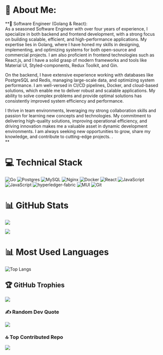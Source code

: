 # 💫 About Me:
**🌱 Software Engineer (Golang & React): </br> As a seasoned Software Engineer with over four years of experience, I specialize in both backend and frontend development, with a strong focus on building scalable, efficient, and high-performance applications. My expertise lies in Golang, where I have honed my skills in designing, implementing, and optimizing systems for both open-source and commercial projects. I am also proficient in frontend technologies such as React.js, and I have a solid grasp of modern frameworks and tools like Material UI, Styled-components, Redux Toolkit, and Gin.

On the backend, I have extensive experience working with databases like PostgreSQL and Redis, managing large-scale data, and optimizing system performance. I am well-versed in CI/CD pipelines, Docker, and cloud-based solutions, which enable me to deliver robust and scalable applications. My ability to solve complex problems and provide optimal solutions has consistently improved system efficiency and performance.

I thrive in team environments, leveraging my strong collaboration skills and passion for learning new concepts and technologies. My commitment to delivering high-quality solutions, improving operational efficiency, and driving innovation makes me a valuable asset in dynamic development environments. I am always seeking new opportunities to grow, share my knowledge, and contribute to cutting-edge projects.
.<br>**



# 💻 Technical Stack

![Go](https://img.shields.io/badge/go-%2300ADD8.svg?&style=for-the-badge&logo=go&logoColor=white") ![Postgres](https://img.shields.io/badge/postgres-%23316192.svg?&style=for-the-badge&logo=postgresql&logoColor=white") ![MySQL](https://img.shields.io/badge/mysql-%2300f.svg?&style=for-the-badge&logo=mysql&logoColor=white") ![Nginx](https://img.shields.io/badge/nginx%20-%23009639.svg?&style=for-the-badge&logo=nginx&logoColor=white") ![Docker](https://img.shields.io/badge/docker%20-%230db7ed.svg?&style=for-the-badge&logo=docker&logoColor=white")  ![React](https://img.shields.io/badge/react%20-%2320232a.svg?&style=for-the-badge&logo=react&logoColor=%2361DAFB")   ![JavaScript](https://img.shields.io/badge/javascript%20-%23323330.svg?&style=for-the-badge&logo=javascript&logoColor=%23F7DF1E") ![JavaScript](https://img.shields.io/badge/typescript%20-%23007ACC.svg?&style=for-the-badge&logo=typescript&logoColor=white"") ![hyperledger-fabric](https://img.shields.io/badge/redux%20-%23593d88.svg?&style=for-the-badge&logo=redux&logoColor=white") ![MUI](https://img.shields.io/badge/material%20ui%20-%230081CB.svg?&style=for-the-badge&logo=material-ui&logoColor=white") ![Git](https://img.shields.io/badge/git%20-%23F05033.svg?&style=for-the-badge&logo=git&logoColor=white") 

# 📊 GitHub Stats

![](https://readme-git-main-mohammadrezaataeiis-projects.vercel.app/api?username=mohammadrezaataeii&theme=dark&hide_border=false&include_all_commits=true&show_icons=true)<br/>

![](https://github-readme-streak-stats-ofofm3il9.vercel.app/?user=mohammadrezaataeii&hide_border=false&theme=dark)


# 📊 Most Used Languages

![Top Langs](https://readme-git-main-mohammadrezaataeiis-projects.vercel.app/api/top-langs/?username=mohammadrezaataeii&hide_progress=true&theme=dark&include_all_commits=true)


## 🏆 GitHub Trophies

![](https://github-profile-trophy.vercel.app/?username=mohammadrezaataeii&theme=radical&no-frame=false&no-bg=true&margin-w=15)

### ✍️ Random Dev Quote

![](https://quotes-github-readme.vercel.app/api?type=horizontal&theme=radical)

### 🔝 Top Contributed Repo

![](https://github-contributor-stats.vercel.app/api?username=mohammadrezaataeii&limit=5&theme=dark&combine_all_yearly_contributions=true)
